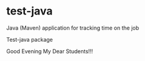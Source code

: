 # test-java
Java (Maven) application for tracking time on the job

Test-java package

Good Evening My Dear Students!!!
